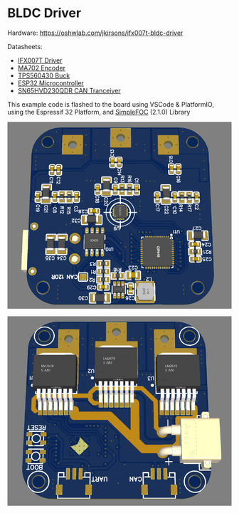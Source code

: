 # BLDC Driver

Hardware: https://oshwlab.com/jkirsons/ifx007t-bldc-driver

Datasheets:
* [IFX007T Driver](https://www.infineon.com/dgdl/Infineon-IFX007T-DS-v01_00-EN.pdf?fileId=5546d46265f064ff0166433484070b75)
* [MA702 Encoder](https://www.monolithicpower.com/en/documentview/productdocument/index/version/2/document_type/Datasheet/lang/en/sku/MA702/document_id/3561)
* [TPS560430 Buck](https://www.ti.com/lit/ds/symlink/tps560430.pdf)
* [ESP32 Microcontroller](https://www.espressif.com/sites/default/files/documentation/esp32-pico-v3_datasheet_en.pdf)
* [SN65HVD230QDR CAN Tranceiver](https://www.ti.com/lit/ds/symlink/sn65hvd230q.pdf)

This example code is flashed to the board using VSCode & PlatformIO, using the Espressif 32 Platform, and [SimpleFOC](https://simplefoc.com) (2.1.0) Library

![PCB Image](/images/PCB-Front.png)

![PCB Image 2](/images/PCB-Back.png)

